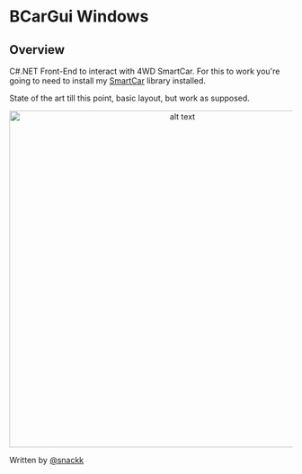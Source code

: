 # BCarGui Windows

## Overview

C#.NET Front-End to interact with 4WD SmartCar. For this to work you're going to need to install my [SmartCar](https://github.com/snackk/Arduino_SmartCar) library installed.

State of the art till this point, basic layout, but work as supposed.

<p align="center">
  <img src="https://user-images.githubusercontent.com/9936714/73317855-80cc7300-422f-11ea-9d56-620309b0fe77.png" alt="alt text" width=600>
</p>

  Written by [@snackk](https://github.com/snackk)

